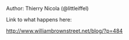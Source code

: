 Author: Thierry Nicola (@littleiffel)


Link to what happens here: 

http://www.williambrownstreet.net/blog/?p=484